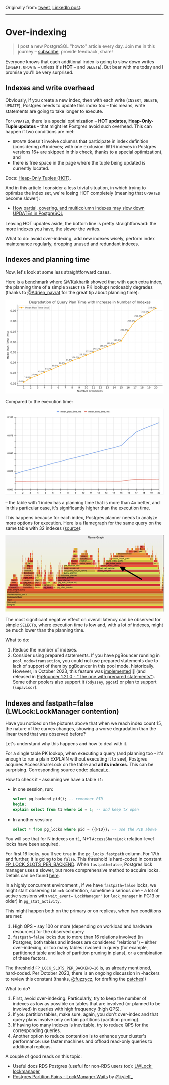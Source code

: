 Originally from: [tweet](https://twitter.com/samokhvalov/status/1713101666629927112), [LinkedIn post](...).

---

# Over-indexing

> I post a new PostgreSQL "howto" article every day. Join me in this
> journey – [subscribe](https://twitter.com/samokhvalov/), provide feedback, share!

Everyone knows that each additional index is going to slow down writes (`INSERT`, `UPDATE` – unless it's **HOT** –
and `DELETE`).
But bear with me today and I promise you'll be very surprised.

## Indexes and write overhead

Obviously, if you create a new index, then with each write (`INSERT`, `DELETE`, `UPDATE`), Postgres needs to update this
index too – this means, write statements are going to take longer to execute.

For `UPDATE`s, there is a special optimization – **HOT updates**, **Heap-Only-Tuple updates** – that might let Postgres
avoid such overhead. This can happen if two conditions are met:

- `UPDATE` doesn't involve columns that participate in index definition (considering *all* indexes; with one exclusion:
  `BRIN` indexes in Postgres versions 16+ are skipped in this check, thanks to a special optimization), and
- there is free space in the page where the tuple being updated is currently located.

Docs: [Heap-Only Tuples (HOT)](https://postgresql.org/docs/current/storage-hot.html).

And in this article I consider a less trivial situation, in which trying to optimize the index set, we're losing HOT
completely (meaning that `UPDATE`s become slower):

- [How partial, covering, and multicolumn indexes may slow down UPDATEs in PostgreSQL](https://postgres.ai/blog/20211029-how-partial-and-covering-indexes-affect-update-performance-in-postgresql)

Leaving HOT updates aside, the bottom line is pretty straightforward: the more indexes you have, the slower the writes.

What to do: avoid over-indexing, add new indexes wisely, perform index maintenance regularly, dropping unused and
redundant indexes.

## Indexes and planning time

Now, let's look at some less straightforward cases.

Here is a [benchmark](https://gitlab.com/postgres-ai/postgresql-consulting/tests-and-benchmarks/-/issues/41)
where [@VKukharik](https://twitter.com/VKukharik) showed that with each extra index, the planning
time of a simple `SELECT` (a PK lookup) noticeably degrades (thanks
to [@Adrien_nayrat](https://twitter.com/Adrien_nayrat) for the great tip about planning
time):

![Degradation of query plan time with increase in number of indexes](files/0018_degradation_with_indexes.png)

Compared to the execution time:

![Mean plan / execution time vs. # indexes](files/0018_plan_exec_time_vs_index.png)

– the table with 1 index has a planning time that is more than 4x better, and in this particular case, it's
significantly higher than the execution time.

This happens because for each index, Postgres planner needs to analyze more options for execution. Here
is a flamegraph for the same query on the same table with 32 indexes
([source](https://gitlab.com/postgres-ai/postgresql-consulting/tests-and-benchmarks/-/issues/41#note_1602558372)):

![Flame graph](files/0018_flame_graph.png)

The most significant negative effect on overall latency can be observed for simple `SELECT`s, where execution time is
low and, with a lot of indexes, might be much lower than the planning time.

What to do:

1. Reduce the number of indexes.
2. Consider using prepared statements. If you have pgBouncer running in `pool_mode=transaction`, you could not use
   prepared statements due to lack of support of them by pgBouncer in this pool mode, historically. However, in October
   2023, this feature was [implemented](https://github.com/pgbouncer/pgbouncer/pull/845) 🎉 (and released
   in [PgBouncer 1.21.0 - "The one with prepared statements"](https://github.com/pgbouncer/pgbouncer/releases/tag/pgbouncer_1_21_0)).
   Some other poolers also support it (`odyssey`, `pgcat`) or plan to support (`supavisor`).

## Indexes and fastpath=false (LWLock:LockManager contention)

Have you noticed on the pictures above that when we reach index count 15, the nature of the curves changes, showing a
worse degradation than the linear trend that was observed before?

Let's understand why this happens and how to deal with it.

For a single table PK lookup, when executing a query (and planning too - it's enough to run a plain EXPLAIN without
executing it to see), Postgres acquires AccessShareLock on the table and **all its indexes**. This can be surprising.
Corresponding source code:
[plancat.c](https://gitlab.com/postgres/postgres/blob/0002feb8209618e5a9e23e03fe4aa31bc4006f01/src/backend/optimizer/util/plancat.c#L200).

How to check it – assuming we have a table `t1`:

- in one session, run:
  ```sql
  select pg_backend_pid(); -- remember PID
  begin;
  explain select from t1 where id = 1; -- and keep tx open
  ```

- In another session:
  ```sql
  select * from pg_locks where pid = {{PID}}; -- use the PID above
  ```

You will see that for N indexes on `t1`, N+1 `AccessShareLock` relation-level locks have been acquired.

For first 16 locks, you'll see `true` in the `pg_locks.fastpath` column. For 17th and further, it is going to be
`false`. This threshold is hard-coded in constant
[FP_LOCK_SLOTS_PER_BACKEND](https://gitlab.com/postgres/postgres/blob/22655aa23132a0645fdcdce4b233a1fff0c0cf8f/src/include/storage/proc.h#L85).
When `fastpath=false`, Postgres lock manager uses a slower, but more comprehensive method to acquire locks. Details can
be found
[here](https://gitlab.com/postgres/postgres/blob/22655aa23132a0645fdcdce4b233a1fff0c0cf8f/src/backend/storage/lmgr/README#L70).

In a highly concurrent environment , if we have `fastpath=false` locks, we might start observing `LWLock` contention,
sometime a serious one – a lot of active sessions with `wait_event='LockManager'` (or `lock_manager` in PG13 or older)
in `pg_stat_activity`.

This might happen both on the primary or on replicas, when two conditions are met:

1. High QPS – say 100 or more (depending on workload and hardware resources) for the observed query
2. `fastpath=false` locks due to more than 16 relations involved (in Postgres, both tables and indexes are considered
   "relations") – either over-indexing, or too many tables involved in query (for example, partitioned table and lack of
   partition pruning in plans), or a combination of these factors.

The threshold `FP_LOCK_SLOTS_PER_BACKEND=16` is, as already mentioned, hard-coded. Per October 2023, there is an ongoing
discussion in -hackers to review this constant (thanks,
[@fuzzycz](https://twitter.com/fuzzycz), for drafting
the [patches](https://postgresql.org/message-id/flat/116ef01e-942a-22c1-a2af-35bf69c1b07b%40enterprisedb.com#b19340c248755be70b805404becd43ad)!)

What to do?

1. First, avoid over-indexing. Particularly, try to keep the number of indexes as low as possible on tables that are
   involved (or planned to be involved) in queries with high frequency (high QPS).
2. If you partition tables, make sure, again, you don't over-index and that query plans involve only certain
   partitions (partition pruning).
3. If having too many indexes is inevitable, try to reduce QPS for the corresponding queries.
4. Another option to reduce contention is to enhance your cluster's performance: use faster machines and offload
   read-only queries to additional replicas.

A couple of good reads on this topic:

- Useful docs RDS Postgres (useful for non-RDS users
  too): [LWLock: lockmanager](https://docs.aws.amazon.com/AmazonRDS/latest/UserGuide/wait-event.lw-lock-manager.html)
- [Postgres Partition Pains - LockManager Waits](https://kylehailey.com/post/postgres-partition-pains-lockmanager-waits)
  by [@kylelf_](https://twitter.com/kylelf_)
  
